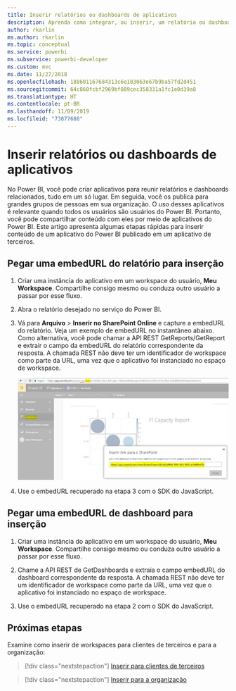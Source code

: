 ```yaml
---
title: Inserir relatórios ou dashboards de aplicativos
description: Aprenda como integrar, ou inserir, um relatório ou dashboard de um aplicativo do Power BI e não de um workspace.
author: rkarlin
ms.author: rkarlin
ms.topic: conceptual
ms.service: powerbi
ms.subservice: powerbi-developer
ms.custom: mvc
ms.date: 11/27/2018
ms.openlocfilehash: 188601167684313c6e103063e67b9ba57fd2d451
ms.sourcegitcommit: 64c860fcbf2969bf089cec358331a1fc1e0d39a8
ms.translationtype: HT
ms.contentlocale: pt-BR
ms.lasthandoff: 11/09/2019
ms.locfileid: "73877688"
---
```

# <a name="embed-reports-or-dashboards-from-apps"></a>Inserir relatórios ou dashboards de aplicativos

No Power BI, você pode criar aplicativos para reunir relatórios e dashboards relacionados, tudo em um só lugar. Em seguida, você os publica para grandes grupos de pessoas em sua organização. O uso desses aplicativos é relevante quando todos os usuários são usuários do Power BI. Portanto, você pode compartilhar conteúdo com eles por meio de aplicativos do Power BI. Este artigo apresenta algumas etapas rápidas para inserir conteúdo de um aplicativo do Power BI publicado em um aplicativo de terceiros.

## <a name="grab-a-report-embedurl-for-embedding"></a>Pegar uma embedURL do relatório para inserção

1. Criar uma instância do aplicativo em um workspace do usuário, **Meu Workspace**. Compartilhe consigo mesmo ou conduza outro usuário a passar por esse fluxo.

2. Abra o relatório desejado no serviço do Power BI.

3. Vá para **Arquivo** > **Inserir no SharePoint Online** e capture a embedURL do relatório. Veja um exemplo de embedURL no instantâneo abaixo. Como alternativa, você pode chamar a API REST GetReports/GetReport e extrair o campo da embedURL do relatório correspondente da resposta. A chamada REST não deve ter um identificador de workspace como parte da URL, uma vez que o aplicativo foi instanciado no espaço de workspace.

    ![Inserir de aplicativos](media/embed-from-apps/embed-from-app.png)

4. Use o embedURL recuperado na etapa 3 com o SDK do JavaScript.

## <a name="grab-a-dashboard-embedurl-for-embedding"></a>Pegar uma embedURL de dashboard para inserção

1. Criar uma instância do aplicativo em um workspace do usuário, **Meu Workspace**. Compartilhe consigo mesmo ou conduza outro usuário a passar por esse fluxo.

2. Chame a API REST de GetDashboards e extraia o campo embedURL do dashboard correspondente da resposta. A chamada REST não deve ter um identificador de workspace como parte da URL, uma vez que o aplicativo foi instanciado no espaço de workspace.

3. Use o embedURL recuperado na etapa 2 com o SDK do JavaScript.

## <a name="next-steps"></a>Próximas etapas

Examine como inserir de workspaces para clientes de terceiros e para a organização:

> [!div class="nextstepaction"]
>[Inserir para clientes de terceiros](embed-sample-for-customers.md)

> [!div class="nextstepaction"]
>[Inserir para a organização](embed-sample-for-your-organization.md)
